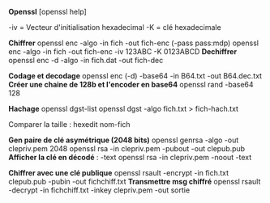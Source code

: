 **Openssl**
[openssl help]

-iv = Vecteur d'initialisation hexadecimal
-K = clé hexadecimale

__Chiffrer__
openssl enc -algo -in fich -out fich-enc (-pass pass:mdp)
openssl enc -algo -in fich -out fich-enc -iv 123ABC -K 0123ABCD
__Dechiffrer__
openssl enc -d -algo -in fich.dat -out fich-dec 

__Codage et decodage__
openssl enc (-d) -base64 -in B64.txt -out B64.dec.txt
__Créer une chaine de 128b et l'encoder en base64__
openssl rand -base64 128

__Hachage__
openssl dgst-list
openssl dgst -algo fich.txt > fich-hach.txt

Comparer la taille : hexedit nom-fich

__Gen paire de clé asymétrique (2048 bits)__
openssl genrsa -algo -out clepriv.pem 2048
openssl rsa -in clepriv.pem -pubout -out clepub.pub
__Afficher la clé en décodé__ : -text
openssl rsa -in clepriv.pem -noout -text

__Chiffrer avec une clé publique__
openssl rsault -encrypt -in fich.txt clepub.pub -pubin -out fichchiff.txt
__Transmettre msg chiffré__
openssl rsault -decrypt -in fichchiff.txt -inkey clepriv.pem -out sortie
